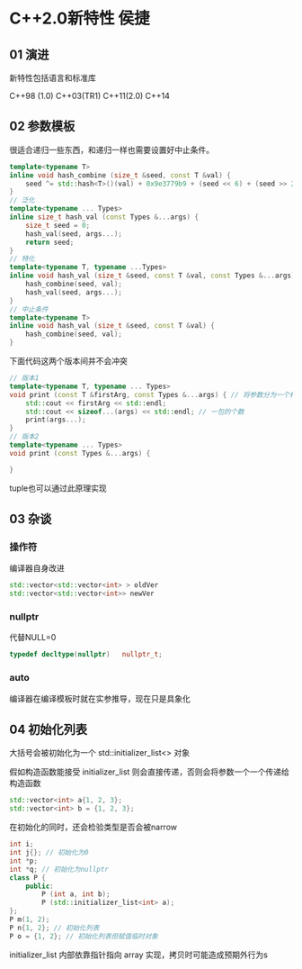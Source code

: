 # C++2.0新特性 侯捷

## 01 演进

新特性包括语言和标准库

C++98 (1.0) C++03(TR1) C++11(2.0) C++14

## 02 参数模板

很适合递归一些东西，和递归一样也需要设置好中止条件。

```c++
template<typename T>
inline void hash_combine (size_t &seed, const T &val) {
    seed ^= std::hash<T>()(val) + 0x9e3779b9 + (seed << 6) + (seed >> 2);
}
// 泛化
template<typename ... Types>
inline size_t hash_val (const Types &...args) {
    size_t seed = 0;
    hash_val(seed, args...);
    return seed;
}
// 特化
template<typename T, typename ...Types>
inline void hash_val (size_t &seed, const T &val, const Types &...args) {
    hash_combine(seed, val);
    hash_val(seed, args...);
}
// 中止条件
template<typename T>
inline void hash_val (size_t &seed, const T &val) {
    hash_combine(seed, val);
}
```

下面代码这两个版本间并不会冲突

```c++
// 版本1
template<typename T, typename ... Types>
void print (const T &firstArg, const Types &...args) { // 将参数分为一个和一包(一包参数递归输出)
    std::cout << firstArg << std::endl;
    std::cout << sizeof...(args) << std::endl; // 一包的个数
    print(args...);
}
// 版本2 
template<typename ... Types>
void print (const Types &...args) {

}
```

tuple也可以通过此原理实现

## 03 杂谈

### 操作符

编译器自身改进

```c++
std::vector<std::vector<int> > oldVer
std::vector<std::vector<int>> newVer
```

### nullptr

代替NULL=0

```c++
typedef decltype(nullptr)	nullptr_t;
```

### auto

编译器在编译模板时就在实参推导，现在只是具象化

## 04 初始化列表

大括号会被初始化为一个 std::initializer_list<> 对象

假如构造函数能接受 initializer_list 则会直接传递，否则会将参数一个一个传递给构造函数

```c++
std::vector<int> a{1, 2, 3};
std::vector<int> b = {1, 2, 3};
```

在初始化的同时，还会检验类型是否会被narrow

```c++
int i;
int j{}; // 初始化为0
int *p;
int *q; // 初始化为nullptr
class P {
    public:
        P (int a, int b);
        P (std::initializer_list<int> a);
};
P m(1, 2);
P n{1, 2}; // 初始化列表
P o = {1, 2}; // 初始化列表但赋值临时对象
```

initializer_list 内部依靠指针指向 array 实现，拷贝时可能造成预期外行为s